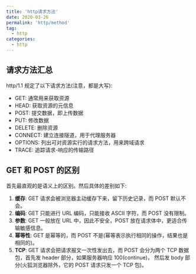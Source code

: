 ```yaml
---
title: 'http请求方法'
date: 2020-03-26
permalink: 'http/method'
tag:
  - http
categories:
  - http
---
```


## 请求方法汇总

http/1.1 规定了以下请求方法(注意，都是大写):

- GET: 通常用来获取资源
- HEAD: 获取资源的元信息
- POST: 提交数据，即上传数据
- PUT: 修改数据
- DELETE: 删除资源
- CONNECT: 建立连接隧道，用于代理服务器
- OPTIONS: 列出可对资源实行的请求方法，用来跨域请求
- TRACE: 追踪请求-响应的传输路径

## GET 和 POST 的区别

首先最直观的是语义上的区别。然后具体的差别如下:

1. **缓存**: GET 请求会被浏览器主动缓存下来，留下历史记录，而 POST 默认不会。
2. **编码**: GET 只能进行 URL 编码，只能接收 ASCII 字符，而 POST 没有限制。
3. **参数**: GET 一般放在 URL 中，因此不安全，POST 放在请求体中，更适合传输敏感信息。
4. **幂等性**: GET 是幂等的，而 POST 不是(幂等表示执行相同的操作，结果也是相同的)。
5. **TCP**: GET 请求会把请求报文一次性发出去，而 POST 会分为两个 TCP 数据包，首先发 header 部分，如果服务器响应 100(continue)， 然后发 body 部分(火狐浏览器除外，它的 POST 请求只发一个 TCP 包)。
